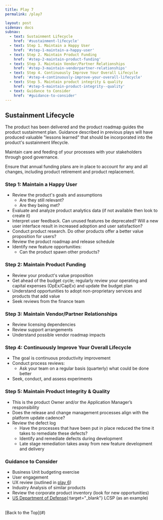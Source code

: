```yaml
---
title: Play 7
permalink: /play7

layout: post
sidenav: docs
subnav: 
  - text: Sustainment Lifecycle
    href: '#sustainment-lifecycle'
  - text: Step 1. Maintain a Happy User
    href: '#step-1-maintain-a-happy-user'
  - text: Step 2. Maintain Product Funding
    href: '#step-2-maintain-product-funding'
  - text: Step 3. Maintain Vendor/Partner Relationships
    href: '#step-3-maintain-vendorpartner-relationships'
  - text: Step 4. Continuously Improve Your Overall Lifecycle
    href: '#step-4-continuously-improve-your-overall-lifecycle'
  - text: Step 5. Maintain product integrity & quality
    href: '#step-5-maintain-product-integrity--quality'
  - text: Guidance to Consider
    href: '#guidance-to-consider'
---
```

## Sustainment Lifecycle
The product has been delivered and the product roadmap guides the product sustainment plan. Guidance described in previous plays will have produced valuable "lessons learned" that should be incorporated into the product's sustainment lifecycle.

Maintain care and feeding of your processes with your stakeholders through good governance.

Ensure that annual funding plans are in place to account for any and all changes, including product retirement and product replacement.

### Step 1: Maintain a Happy User
-	Review the product's goals and assumptions
    - Are they still relevant?
    - Are they being met?
-	Evaluate and analyze product analytics data (if not available then look to create it)
-	Interpret user feedback. Can unused features be deprecated? Will a new user interface result in increased adoption and user satisfaction?
-	Conduct product research. Do other products offer a better value proposition for users? 
-	Review the product roadmap and release schedule
-	Identify new feature opportunities:
    - Can the product spawn other products?

### Step 2: Maintain Product Funding
-	Review your product's value proposition
-	Get ahead of the budget cycle; regularly review your operating and capital expenses (OpEx/CapEx) and update the budget plan
-	Understand opportunities to adopt non-proprietary services and products that add value
-	Seek reviews from the finance team

### Step 3: Maintain Vendor/Partner Relationships
-	Review licensing dependencies
-	Review support arrangements
-	Understand possible vendor roadmap impacts

### Step 4: Continuously Improve Your Overall Lifecycle
-	The goal is continuous productivity improvement
-	Conduct process reviews:
    - Ask your team on a regular basis (quarterly) what could be done better
-	Seek, conduct, and assess experiments

### Step 5: Maintain Product Integrity & Quality
-	This is the product Owner and/or the Application Manager’s responsibility
-	Does the release and change management processes align with the platform update cadence?
-	Review the defect log
    - Have the processes that have been put in place reduced the time it takes to remediate these defects?
    - Identify and remediate defects during development
    - Late stage remediation takes away from new feature development and delivery

### Guidance to Consider
- Business Unit budgeting exercise
-	User engagement
-	UX review (outlined in [play 6](/CITZ-IMB-playbook/play6))
- Industry Analysis of similar products
- Review the corporate product inventory (look for new opportunities)
- [US Department of Defense](http://acqnotes.com/acqnote/careerfields/life-cycle-sustainment-plan-lcsp){:target="_blank"} LCSP (as an example)

<br/>
[Back to the Top](#)